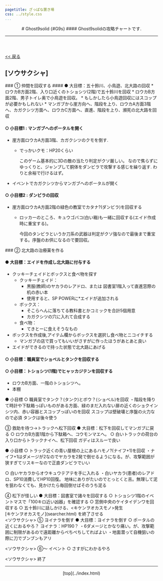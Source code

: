 ```yaml
---
pagetitle: ざっぱな置き場
css: ../style.css
...
```


<header class = "header">
# Ghost9solid {#G9s}
#### Ghost9solidの攻略チャートです.
<hr>
</header>

<div class = "content">

[ << 戻る](index.html)

## [ソウサクシャ]

<div class ="one" >
### ① 仲間を回収する
#### ● 大目標：五十鈴川、小鳥遊、北大路の回収
* ロウカB方面2階、入り口近くのトショシツ(2階)で五十鈴川を回収
* ロウカB方面2階、男子トイレ奥で小鳥遊を回収。
    * もしかしたら小鳥遊回収にはスコップが必要かもしれない
* マンガブから崖方向へ、階段を上り、ロウカA方面3階へ、カガクシツ方面へ、ロウカC方面へ、直進、階段を上り、瀕死の北大路を回収

#### ○ 小目標1 : マンガブへのポータルを開く
* 崖方面ロウカA方面3階、カガクシツのクモを倒す.
    * でっかいクモ：HP20くらい

        このゲーム基本的に3Dの敵の当たり判定がクソ厳しい。
        なので焦らずにゆっくりと、ジャンプして胴体をダンビラで攻撃する感じを繰り返す.
        わりと余裕で行けるはず。

* イベントでカガクシツからマンガブへのポータルが開く

#### ○ 小目標2 : ダンビラの回収
* 崖方面ロウカA方面2階の緑色の教室でカタナ?(ダンビラ)を回収する<br>
    * ロッカーのところ、キュウゴバコ(白い箱)も一緒に回収する(エイド作成時に重宝する)。

        今回のタンビラというか刀系の武器は判定がクソ強なので最後まで重宝する。序盤のお供になるので要回収。
</div> <!-- one -->

<div class ="sec">
### ② 北大路の治療薬を作る

#### ● 大目標：エイドを作成し北大路に付与する
* クッキーチェイドとボックスと食べ物を探す
    * クッキーチェイド：
        * 黒服(教師)のヤカラのレアドロ、または 図書室1階入って直進窓際の机の赤い本
        * 使用すると、SP POWERに*エイドが追加される
    * ボックス：
        * そこらへんに落ちてる教科書とかコミックを合計5個用意
        * カガクシツの穴に入れて合成する
    * 食べ物：
        * てきとーに食えそうなもの
* ボックスを作成後,アイテム欄からボックスを選択し食べ物とニコイチする
    * マンガブの店で買ってもいいがさすがに作ったほうがあとあと良い
* エイドができるので持った状態で北大路にあげる

#### ○ 小目標：職員室でショベルとタンクを回収する

#### ○ 小目標：トショシツ(1階)でヒャッカジテンを回収する
* ロウカB方面、一階のトショシツへ。
* 本棚

● 小目標
○ 職員室でタンク？(タンク)とボウ？(ショベル)を回収
・階段を降りて時計や下駄箱っぽいものがある方面、緑のまだ入れない扉の近くのショクインシツ内、赤い容器とスコップっぽいのを回収
スコップは壁破壊と序盤の火力なので必須
タンクは後々使う
</div><!-- sec -->


<div class="third">
③ 救助を待つ→トラックへ松下回収
● 大目標：松下を回収してマンガブに戻る
○ ロウカB方面1階から下駄箱へ、コウモンマエへ。
○ 白いトラックの荷台の入り口からトラックナイへ、松下回収
ガディはスルーで良い



● 小目標
○ トラック近くの青い屋根の上にあるハモノ?(ナイフ+1)を回収
・ナイフ+1はダメージが2なのでヤカラを2発で倒せるようになる。が、攻撃範囲が狭すぎてリスキーなので正直ダンビラでいい

○ 白いヤカラからオウキュウテアテを手に入れる
・白いヤカラ(患者)のレアドロ、SP10消費してHP10回復。
地味にありがたいのでとっとくと吉。無理して泥を狙わなくても、見かけたら毎回倒せばそのうち泥る
</div><!-- thri -->


<div class="four">
④ 松下が怪しい
● 大目標：図書室で諸々を回収する
○ トショシツ1階のイベントマスで「100キロ近い凶器」を確認する
○ 窓側中央のケイタイデンワを回収する
○ 五十鈴川に話しかける、<キケンヲオカスモノ>発生
</div><!-- for -->

<div class="five">
[キケンヲオカスモノ](searcher.html) を終了させる

</div><!-- five -->

<div class="six">
<ソウサクシャ>
⑤ ヨイナラを倒す
● 大目標：ヨイナラを倒す
○ ポータルの近くにおるやろ？
ヨイナラ：HP190？
・6ダメージとかなり痛い。が、攻撃範囲に制限があるので遠距離からぺちぺちしてればよい
・地面潜って自機狙いの際に刀でブンブンもアリ
</div><!-- six -->

<ソウサクシャ>
⑥～ イベント
○ さすがにわかるやろ

  <ソウサクシャ> 終了
</div><!-- six -->

</div><!-- cont -->

<footer class ="footer">
<hr>
<p align = "center"> [top](../index.html) </p>
</footer>
